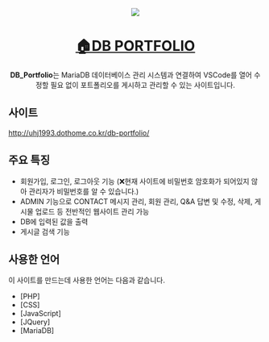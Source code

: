 <p align='middle'>
  <a href='http://uhj1993.dothome.co.kr/db-portfolio/'>
    <img src='https://user-images.githubusercontent.com/72803184/111737059-46ee7e00-88c2-11eb-8cbe-4fa51091714b.JPG'/>
  </a>
</p>


<h1 align='middle'>
  <a href='http://uhj1993.dothome.co.kr/db-portfolio/'>🏠DB PORTFOLIO</a>
</h1>

<p align='middle'>
  <strong>DB_Portfolio</strong>는 MariaDB 데이터베이스 관리 시스템과 연결하여 VSCode를 열어 수정할 필요 없이 포트폴리오를 게시하고 관리할 수 있는 사이트입니다.
</p>

## 사이트

http://uhj1993.dothome.co.kr/db-portfolio/

## 주요 특징
- 회원가입, 로그인, 로그아웃 기능 (❌현재 사이트에 비밀번호 암호화가 되어있지 않아 관리자가 비밀번호를 알 수 있습니다.)
- ADMIN 기능으로 CONTACT 메시지 관리, 회원 관리, Q&A 답변 및 수정, 삭제, 게시물 업로드 등 전반적인 웹사이트 관리 가능
- DB에 입력된 값을 출력 
- 게시글 검색 기능

## 사용한 언어

이 사이트를 만드는데 사용한 언어는 다음과 같습니다.

- [PHP]
- [CSS]
- [JavaScript]
- [JQuery]
- [MariaDB]
